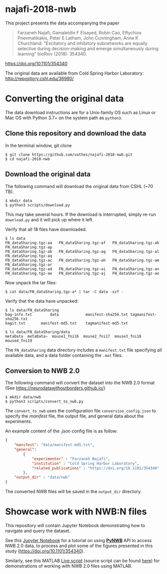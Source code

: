 # najafi-2018-nwb

This project presents the data accompanying the paper
> Farzaneh Najafi, Gamaleldin F Elsayed, Robin Cao, Eftychios Pnevmatikakis, Peter E Latham, John Cunningham, Anne K Churchland. "Excitatory and inhibitory subnetworks are equally selective during decision-making and emerge simultaneously during learning" bioRxiv (2018): 354340.

https://doi.org/10.1101/354340

The original data are available from Cold Spring Harbor Laboratory:  http://repository.cshl.edu/36980/

# Converting the original data
The data download instructions are for a Unix-family OS such as Linux or Mac OS with Python 3.7+ on the system path as `python3`. 

## Clone this repository and download the data
In the terminal window, git clone

```console
$ git clone https://github.com/vathes/najafi-2018-nwb.git
$ cd najafi-2018-nwb
``` 

## Download the original data 

The following command will download the original data from CSHL (~70 TB).
```console 
$ mkdir data
$ python3 scripts/download.py
```
This may take several hours.  If the download is interrupted, simply re-run `download.py` and it will pick up where it left.

Verify that all 18 files have downloaded.
```console
$ ls data
FN_dataSharing.tgz-aa	FN_dataSharing.tgz-af	FN_dataSharing.tgz-ak	FN_dataSharing.tgz-ap
FN_dataSharing.tgz-ab	FN_dataSharing.tgz-ag	FN_dataSharing.tgz-al	FN_dataSharing.tgz-aq
FN_dataSharing.tgz-ac	FN_dataSharing.tgz-ah	FN_dataSharing.tgz-am	FN_dataSharing.tgz-ar
FN_dataSharing.tgz-ad	FN_dataSharing.tgz-ai	FN_dataSharing.tgz-an
FN_dataSharing.tgz-ae	FN_dataSharing.tgz-aj	FN_dataSharing.tgz-ao
```

Now unpack the tar files:

```console
$ cat data/FN_dataSharing.tgz-a* | tar -C data -xzf -
```

Verify that the data have unpacked:

```console
$ ls data/FN_dataSharing
bag-info.txt		data			manifest-sha256.txt	tagmanifest-sha256.txt
bagit.txt		manifest-md5.txt	tagmanifest-md5.txt

$ ls data/FN_dataSharing/data
metaData  metaData~  mouse1_fni16  mouse2_fni17  mouse3_fni18  mouse4_fni19
```

The `FN_dataSharing` data directory includes a `manifest.txt` file specifying all available data, and a data folder containing the `.mat` files.


## Conversion to NWB 2.0
The following command will convert the dataset into the NWB 2.0 format (See https://neurodatawithoutborders.github.io/)

```console
$ mkdir data/nwb
$ python3 scripts/convert_to_nwb.py
```

The `convert_to_nwb` uses the configuration file `conversion_config.json` to specify the *manifest* file, the output file, and general data about the experiments.

An example content of the *.json* config file is as follow: 
```json
{
	"manifest": "data/manifest-md5.txt",
	"general": 
		{
			"experimenter" : "Farzaneh Najafi",
			"institution" : "Cold Spring Harbor Laboratory",
			"related_publications" : "https://doi.org/10.1101/354340"
		},
	"output_dir" : "data/nwb"
}
```

The converted NWB files will be saved in the `output_dir` directory. 

# Showcase work with NWB:N files
This repository will contain Jupyter Notebook demonstrating how to navigate and query the dataset. 

See this [Jupyter Notebook](https://github.com/ttngu207/najafi-2018-nwb/blob/master/notebooks/Najafi-2018_example.ipynb) for a tutorial on using [**PyNWB**](https://pynwb.readthedocs.io/en/latest/) API to access NWB 2.0 data, to process and plot some of the figures presented in this study (https://doi.org/10.1101/354340). 

Similarly, see this MATLAB [Live script](https://github.com/ttngu207/najafi-2018-nwb/blob/master/notebooks/najafi_examples_with_matnwb.pdf) (source script can be found [here](https://github.com/ttngu207/najafi-2018-nwb/blob/master/notebooks/najafi_examples_with_matnwb.mlx)) for demonstrations of working with NWB 2.0 files using MATLAB.

